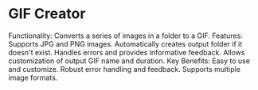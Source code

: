 # GIF Creator

Functionality: Converts a series of images in a folder to a GIF.
Features:
Supports JPG and PNG images.
Automatically creates output folder if it doesn't exist.
Handles errors and provides informative feedback.
Allows customization of output GIF name and duration.
Key Benefits:
Easy to use and customize.
Robust error handling and feedback.
Supports multiple image formats.
